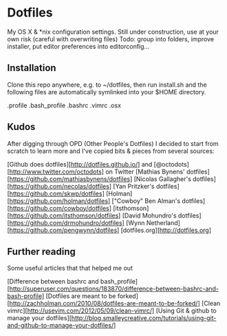 Dotfiles
========

My OS X & *nix configuration settings. Still under construction, use at your own risk (careful with overwriting files)
Todo: group into folders, improve installer, put editor preferences into editorconfig...

Installation
------------

Clone this repo anywhere, e.g. to ~/dotfiles, then run install.sh and the following files are automatically symlinked into your $HOME directory.

.profile
.bash_profile
.bashrc
.vimrc
.osx

Kudos
-----

After digging through OPD (Other People's Dotfiles) I decided to start from scratch to learn more and I've copied bits & pieces from several sources:

[Github does dotfiles][http://dotfiles.github.io/] and [@octodots][http://www.twitter.com/octodots] on Twitter
[Mathias Bynens' dotfiles][https://github.com/mathiasbynens/dotfiles]
[Nicolas Gallagher's dotfiles][https://github.com/necolas/dotfiles]
[Yan Pritzker's dotfiles][https://github.com/skwp/dotfiles]
[Holman][https://github.com/holman/dotfiles]
["Cowboy" Ben Alman's dotfiles][https://github.com/cowboy/dotfiles]
[itsthomson][https://github.com/itsthomson/dotfiles]
[David Mohundro's dotfiles][https://github.com/drmohundro/dotfiles]
[Wynn Netherland][https://github.com/pengwynn/dotfiles]
[dotfiles.org][http://dotfiles.org]

Further reading
---------------

Some useful articles that that helped me out

[Difference between bashrc and bash_profile][http://superuser.com/questions/183870/difference-between-bashrc-and-bash-profile]
[Dotfiles are meant to be forked][http://zachholman.com/2010/08/dotfiles-are-meant-to-be-forked/]
[Clean vimrc][http://usevim.com/2012/05/09/clean-vimrc/]
[Using Git & github to manage your dotfiles][http://blog.smalleycreative.com/tutorials/using-git-and-github-to-manage-your-dotfiles/]

